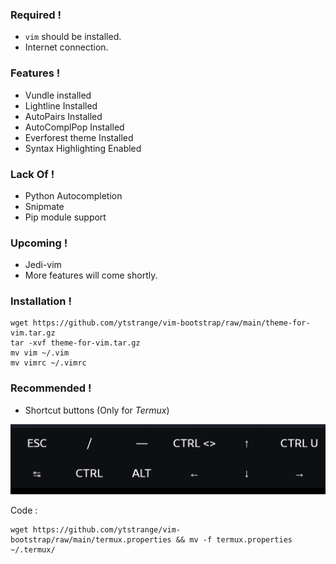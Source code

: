 ### Required !
* `vim` should be installed.
* Internet connection.

### Features !
* Vundle installed
* Lightline Installed
* AutoPairs Installed
* AutoComplPop Installed
* Everforest theme Installed
* Syntax Highlighting Enabled

### Lack Of !
* Python Autocompletion
* Snipmate
* Pip module support

### Upcoming !
* Jedi-vim
* More features will come shortly.

### Installation !

```shell
wget https://github.com/ytstrange/vim-bootstrap/raw/main/theme-for-vim.tar.gz
tar -xvf theme-for-vim.tar.gz
mv vim ~/.vim
mv vimrc ~/.vimrc
```

### Recommended !

* Shortcut buttons (Only for *Termux*)

<img src="buttons.jpg">

Code : 
```shell
wget https://github.com/ytstrange/vim-bootstrap/raw/main/termux.properties && mv -f termux.properties ~/.termux/
```
